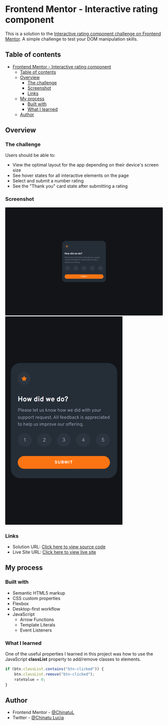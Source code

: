 # Frontend Mentor - Interactive rating component

This is a solution to the [Interactive rating component challenge on Frontend Mentor](https://www.frontendmentor.io/challenges/interactive-rating-component-koxpeBUmI). A simple challenge to test your DOM manipulation skills.

## Table of contents

-   [Frontend Mentor - Interactive rating component](#frontend-mentor---interactive-rating-component)
    -   [Table of contents](#table-of-contents)
    -   [Overview](#overview)
        -   [The challenge](#the-challenge)
        -   [Screenshot](#screenshot)
        -   [Links](#links)
    -   [My process](#my-process)
        -   [Built with](#built-with)
        -   [What I learned](#what-i-learned)
    -   [Author](#author)

## Overview

### The challenge

Users should be able to:

-   View the optimal layout for the app depending on their device's screen size
-   See hover states for all interactive elements on the page
-   Select and submit a number rating
-   See the "Thank you" card state after submitting a rating

### Screenshot

![](./screenshots/desktop-design.png)
![](./screenshots/mobile-design.png)

### Links

-   Solution URL: [Click here to view source code](https://github.com/ChinatuL)
-   Live Site URL: [Click here to view live site](https://chinatul.github.io/Interactive-Rating-Component/)

## My process

### Built with

-   Semantic HTML5 markup
-   CSS custom properties
-   Flexbox
-   Desktop-first workflow
-   JavaScript
    -   Arrow Functions
    -   Template Literals
    -   Event Listeners

### What I learned

One of the useful properties I learned in this project was how to use the JavaScript **classList** property to add/remove classes to elements.

```js
if (btn.classList.contains("btn-clicked")) {
    btn.classList.remove("btn-clicked");
    rateValue = 0;
}
```

## Author

-   Frontend Mentor - [@ChinatuL](https://www.frontendmentor.io/profile/ChinatuL)
-   Twitter - [@Chinatu Lucia](https://www.twitter.com/ChinatuLucia)
